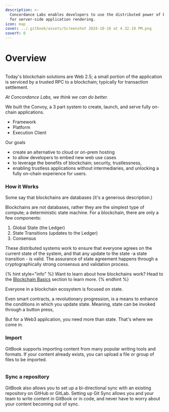 ```yaml
---
description: >-
  Concordance Labs enables developers to use the distributed power of blockchain
  for server-side application rendering.
icon: map
cover: ../.gitbook/assets/Screenshot 2024-10-16 at 4.32.19 PM.png
coverY: 0
---
```


# Overview

<figure><img src="../.gitbook/assets/Screenshot 2024-10-16 at 4.12.51 PM.png" alt=""><figcaption></figcaption></figure>

Today's blockchain solutions are Web 2.5; a small portion of the application is serviced by a trusted RPC to a blockchain; typically for transaction settlement.&#x20;

_At Concordance Labs, we think we can do better._&#x20;

We built the Convoy, a 3 part system to create, launch, and serve fully on-chain applications.&#x20;

* Framework
* Platform
* Execution Client

Our goals

* create an alternative to cloud or on-prem hosting&#x20;
* to allow developers to embed  new web use cases
* to leverage the benefits of blockchain; security, trustlessness,&#x20;
* enabling trustless applications without intermediaries, and unlocking a fully on-chain experience for users.&#x20;

### How it Works

Some say that blockchains are databases (it's a generous description.)&#x20;

&#x20;Blockchains are not databases, rather they are the simplest type of compute; a deterministic state machine. For a blockchain, there are only a few components:

1. Global State (the Ledger)&#x20;
2. State Transitions (updates to the Ledger)&#x20;
3. Consensus&#x20;

These distributed systems work to ensure that everyone agrees on the current state of the system, and that any update to the state -a state transition - is valid. The assurance of state agreement happens through a cryptographically strong consensus and validation process.&#x20;

{% hint style="info" %}
Want to learn about how blockchains work? Head to the [Blockchain Basics](https://github.com/GitbookIO/onboarding-template/blob/main/getting-started/broken-reference/README.md) section to learn more.
{% endhint %}

Everyone in a blockchain ecosystem is focused on state.&#x20;

Even smart contracts, a revolutionary progression, is a means to enhance the conditions in which you update state. Meaning, state can be invoked through a button press,&#x20;

But for a Web3 application, you need more than state. That's where we come in.&#x20;







### Import



GitBook supports importing content from many popular writing tools and formats. If your content already exists, you can upload a file or group of files to be imported.

<div data-full-width="false">

<figure><img src="https://gitbookio.github.io/onboarding-template-images/quickstart-import.png" alt=""><figcaption></figcaption></figure>

</div>

### Sync a repository

GitBook also allows you to set up a bi-directional sync with an existing repository on GitHub or GitLab. Setting up Git Sync allows you and your team to write content in GitBook or in code, and never have to worry about your content becoming out of sync.

